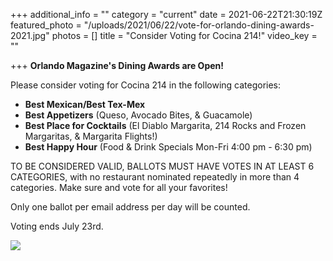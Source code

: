 +++
additional_info = ""
category = "current"
date = 2021-06-22T21:30:19Z
featured_photo = "/uploads/2021/06/22/vote-for-orlando-dining-awards-2021.jpg"
photos = []
title = "Consider Voting for Cocina 214!"
video_key = ""

+++
**Orlando Magazine's Dining Awards are Open!** 

Please consider voting for Cocina 214 in the following categories:

* **Best Mexican/Best Tex-Mex**
* **Best Appetizers** (Queso, Avocado Bites, & Guacamole)
* **Best Place for Cocktails** (El Diablo Margarita, 214 Rocks and Frozen Margaritas, & Margarita Flights!)
* **Best Happy Hour** (Food & Drink Specials Mon-Fri 4:00 pm - 6:30 pm)

TO BE CONSIDERED VALID, BALLOTS MUST HAVE VOTES IN AT LEAST 6 CATEGORIES, with no restaurant nominated repeatedly in more than 4 categories. Make sure and vote for all your favorites!

Only one ballot per email address per day will be counted.

Voting ends July 23rd.

![](/uploads/2021/06/22/vote-for-orlando-dining-awards-2021.jpg)